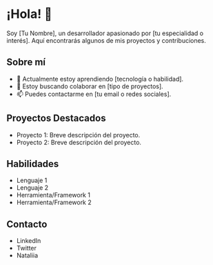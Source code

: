 # ¡Hola! 👋

Soy [Tu Nombre], un desarrollador apasionado por [tu especialidad o interés]. Aquí encontrarás algunos de mis proyectos y contribuciones.

## Sobre mí

- 🌱 Actualmente estoy aprendiendo [tecnología o habilidad].
- 👯 Estoy buscando colaborar en [tipo de proyectos].
- 📫 Puedes contactarme en [tu email o redes sociales].

## Proyectos Destacados

- Proyecto 1: Breve descripción del proyecto.
- Proyecto 2: Breve descripción del proyecto.

## Habilidades

- Lenguaje 1
- Lenguaje 2
- Herramienta/Framework 1
- Herramienta/Framework 2

## Contacto

- LinkedIn
- Twitter
- Nataliia

